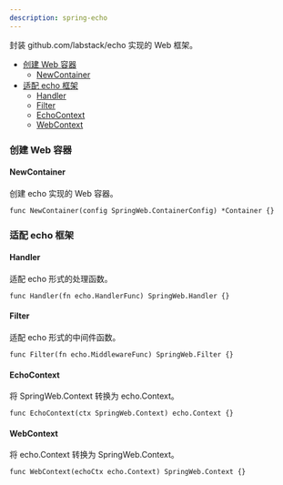 ```yaml
---
description: spring-echo
---
```


封装 github.com/labstack/echo 实现的 Web 框架。

- [创建 Web 容器](#创建-web-容器)
    - [NewContainer](#newcontainer)
- [适配 echo 框架](#适配-echo-框架)
    - [Handler](#handler)
    - [Filter](#filter)
    - [EchoContext](#echocontext)
    - [WebContext](#webcontext)

### 创建 Web 容器

#### NewContainer

创建 echo 实现的 Web 容器。

    func NewContainer(config SpringWeb.ContainerConfig) *Container {}

### 适配 echo 框架

#### Handler

适配 echo 形式的处理函数。

    func Handler(fn echo.HandlerFunc) SpringWeb.Handler {}

#### Filter

适配 echo 形式的中间件函数。

    func Filter(fn echo.MiddlewareFunc) SpringWeb.Filter {}

#### EchoContext

将 SpringWeb.Context 转换为 echo.Context。

    func EchoContext(ctx SpringWeb.Context) echo.Context {}

#### WebContext

将 echo.Context 转换为 SpringWeb.Context。

    func WebContext(echoCtx echo.Context) SpringWeb.Context {}